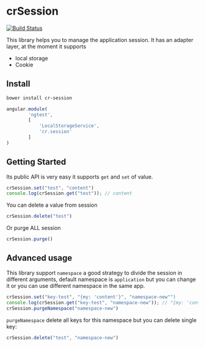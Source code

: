 # crSession
[![Build Status](https://travis-ci.org/ngutils/cr-session.svg)](https://travis-ci.org/ngutils/cr-session)

This library helps you to manage the application session. It has an adapter layer, at the moment it supports

* local storage
* Cookie

## Install
```bash
bower install cr-session
```

```javascript
angular.module(
        'ngtest',
        [
            'LocalStorageService',
            'cr.session'
        ]
)
```

## Getting Started
Its public API is very easy it supports `get` and `set` of value.

```javascript
crSession.set("test", "content")
console.log(crSession.get("test")); // content
```

You can delete a value from session
```javascript
crSession.delete("test")
```

Or purge ALL session
```javascript
crSession.purge()
```

## Advanced usage
This library support `namespace` a good strategy to divide the session in different arguments, default namespace is `application` but you can change it or you can use different namespace in the same app.
```javascript
crSession.set("key-test", "{my: 'content'}", "namespace-new"")
console.log(crSession.get("key-test", "namespace-new")); // "{my: 'content'}"
crSession.purgeNamespace("namespace-new")
```

`purgeNamespace` delete all keys for this namespace but you can delete single key:
```javascript
crSession.delete("test", "namespace-new")
```
